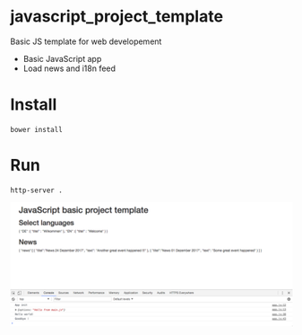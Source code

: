 # javascript_project_template
Basic JS template for web developement

- Basic JavaScript app
- Load news and i18n feed 

# Install
	bower install

# Run
	http-server .

![Example portal](/assets/screen_shot.png "Screen shot")	

